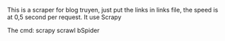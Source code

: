 This is a scraper for blog truyen, just put the links in links file, the speed is at 0,5 second per request. It use Scrapy

The cmd: scrapy scrawl bSpider
